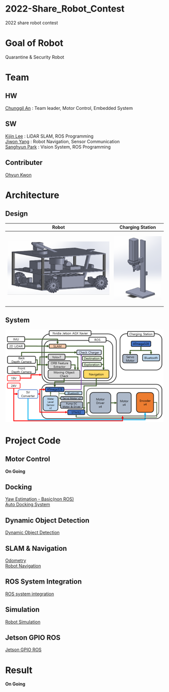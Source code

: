 # 2022-Share_Robot_Contest
2022 share robot contest  

# Goal of Robot
Quarantine & Security Robot

# Team
## HW
[Chunggil An](https://github.com/chunggilan) : Team leader, Motor Control, Embedded System  
## SW
[Kijin Lee](https://github.com/Daidalos99) : LiDAR SLAM, ROS Programming  
[Jiwon Yang](https://github.com/ynji1) : Robot Navigation, Sensor Communication  
[Sanghyun Park](https://github.com/SanghyunPark01) : Vision System, ROS Programming
## Contributer 
[Ohyun Kwon](https://github.com/OhyunKwon99)

# Architecture
## Design
|Robot|Charging Station|
|:--:|:--:|
|<p align="center"><img src="image/HW_Robot.png" width="800px"></p> |<p align="center"><img src="image/HW_Charger.png" width="300px"></p> |

## System
<p align="center"><img src="image/System_Architecture.png" width="800px"></p>  

# Project Code 
## Motor Control
**On Going** 

## Docking
[Yaw Estimation - Basic(non ROS)](https://github.com/SanghyunPark01/Yaw-Estimation)  
[Auto Docking System](https://github.com/SanghyunPark01/Auto-Docking-ROS)

## Dynamic Object Detection
[Dynamic Object Detection](https://github.com/SanghyunPark01/dynamic_object_detection)

## SLAM & Navigation
[Odometry](https://github.com/Daidalos99/qsbot_odometry)  
[Robot Navigation](https://github.com/Daidalos99/qsbot_navigation)

## ROS System Integration
[ROS system integration](https://github.com/SanghyunPark01/robot-core_system)

## Simulation
[Robot Simulation](https://github.com/Daidalos99/qsbot_simulation)

## Jetson GPIO ROS
[Jetson GPIO ROS](https://github.com/SanghyunPark01/jetson-gpio-ros)

# Result
**On Going**